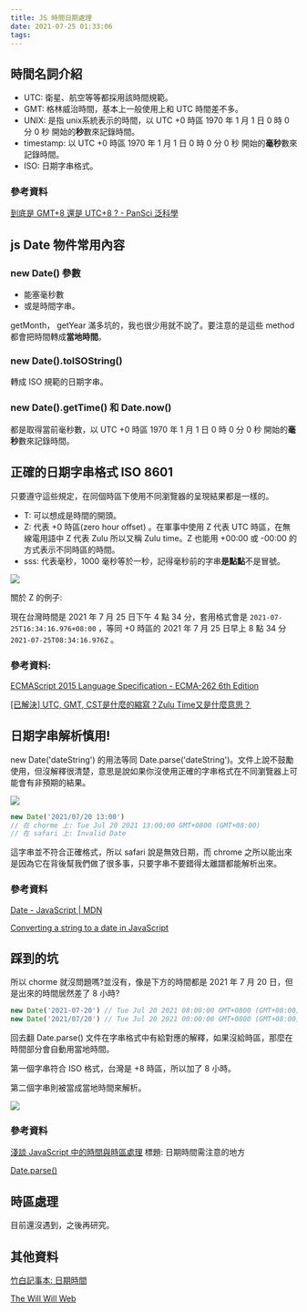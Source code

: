 ```yaml
---
title: JS 時間日期處理
date: 2021-07-25 01:33:06
tags:
---
```


## 時間名詞介紹

- UTC: 衛星、航空等等都採用該時間規範。
- GMT: 格林威治時間，基本上一般使用上和 UTC 時間差不多。
- UNIX: 是指 unix系統表示的時間，以 UTC +0 時區 1970 年 1 月 1 日 0 時 0 分 0 秒 開始的**秒**數來記錄時間。
- timestamp: 以 UTC +0 時區 1970 年 1 月 1 日 0 時 0 分 0 秒 開始的**毫秒**數來記錄時間。
- ISO: 日期字串格式。

<!-- more -->

### 參考資料

[到底是 GMT+8 還是 UTC+8 ? - PanSci 泛科學](https://pansci.asia/archives/84978)

## js Date 物件常用內容

### new Date() 參數

- 能塞毫秒數
- 或是時間字串。

getMonth， getYear 滿多坑的，我也很少用就不說了。要注意的是這些 method 都會把時間轉成**當地時間**。

### new Date().toISOString()

轉成 ISO 規範的日期字串。

### new Date().getTime() 和 Date.now()

都是取得當前毫秒數，以 UTC +0 時區 1970 年 1 月 1 日 0 時 0 分 0 秒 開始的**毫秒**數來記錄時間。

## 正確的日期字串格式 ISO 8601

只要遵守這些規定，在同個時區下使用不同瀏覽器的呈現結果都是一樣的。

- T: 可以想成是時間的開頭。
- Z: 代表 +0 時區(zero hour offset) 。在軍事中使用 Z 代表 UTC 時區，在無線電用語中 Z 代表 Zulu 所以又稱 Zulu time。Z 也能用 +00:00 或 -00:00 的方式表示不同時區的時間。
- sss: 代表毫秒，1000 毫秒等於一秒，記得毫秒前的字串**是點點**不是冒號。

![](https://i.imgur.com/5l7LTh4.png)

關於 Z 的例子:

現在台灣時間是 2021 年 7 月 25 日下午 4 點 34 分，套用格式會是  `2021-07-25T16:34:16.976+08:00` ，等同 +0 時區的 2021 年 7 月 25 日早上 8 點 34 分 `2021-07-25T08:34:16.976Z` 。

### 參考資料:

[ECMAScript 2015 Language Specification - ECMA-262 6th Edition](https://262.ecma-international.org/6.0/#sec-date-constructor)

[[已解決] UTC, GMT, CST是什麼的縮寫？Zulu Time又是什麼意思？](https://english.bruceli.net/2011/09/utc-gmt-cstzulu-time.html)

## 日期字串解析慎用!

new Date('dateString') 的用法等同 Date.parse('dateString')。文件上說不鼓勵使用，但沒解釋很清楚，意思是說如果你沒使用正確的字串格式在不同瀏覽器上可能會有非預期的結果。

![](https://i.imgur.com/xesDJ34.png)


```jsx
new Date('2021/07/20 13:00')
// 在 chorme 上: Tue Jul 20 2021 13:00:00 GMT+0800 (GMT+08:00)
// 在 safari 上: Invalid Date
```

這字串並不符合正確格式，所以 safari 說是無效日期，而 chrome 之所以能出來是因為它在背後幫我們做了很多事，只要字串不要錯得太離譜都能解析出來。

### 參考資料

[Date - JavaScript | MDN](https://developer.mozilla.org/zh-TW/docs/Web/JavaScript/Reference/Global_Objects/Date)

[Converting a string to a date in JavaScript](https://stackoverflow.com/questions/5619202/converting-a-string-to-a-date-in-javascript)

## 踩到的坑

所以 chorme 就沒問題嗎?並沒有，像是下方的時間都是 2021 年 7 月 20 日，但是出來的時間居然差了 8 小時?

```jsx
new Date('2021-07-20') // Tue Jul 20 2021 08:00:00 GMT+0800 (GMT+08:00)
new Date('2021/07/20') // Tue Jul 20 2021 00:00:00 GMT+0800 (GMT+08:00)
```

回去翻 Date.parse() 文件在字串格式中有給對應的解釋，如果沒給時區，那麼在時間部分會自動用當地時間。

第一個字串符合 ISO 格式，台灣是 +8 時區，所以加了 8 小時。

第二個字串則被當成當地時間來解析。

![](https://i.imgur.com/yOD9pWs.png)

### 參考資料

[淺談 JavaScript 中的時間與時區處理](https://blog.techbridge.cc/2020/12/26/javascript-date-time-and-timezone/) 標題: 日期時間需注意的地方

[Date.parse()](https://developer.mozilla.org/en-US/docs/Web/JavaScript/Reference/Global_Objects/Date/parse#date_time_string_format)

## 時區處理

目前還沒遇到，之後再研究。

## 其他資料

[竹白記事本: 日期時間](https://chupai.github.io/posts/200516_js_date/)

[The Will Will Web](https://blog.miniasp.com/post/2016/09/25/JavaScript-Date-usage-in-details)
